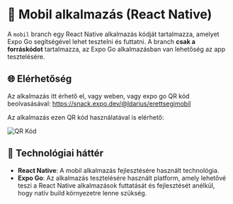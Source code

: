 # 📱 Mobil alkalmazás (React Native)

A `mobil` branch egy React Native alkalmazás kódját tartalmazza, amelyet Expo Go segítségével lehet tesztelni és futtatni. A branch **csak a forráskódot** tartalmazza, az Expo Go alkalmazásban van lehetőség az app tesztelésére.

## 🌐 Elérhetőség

Az alkalmazás itt érhető el, vagy weben, vagy expo go QR kód beolvasásával: https://snack.expo.dev/@ldarius/erettsegimobil

Az alkalmazás ezen QR kód használatával is elérhető:

![QR Kód](https://github.com/user-attachments/assets/71b80e44-b493-4679-943c-d84ba7ed162f)
 

## 🔧 Technológiai háttér

- **React Native**: A mobil alkalmazás fejlesztésére használt technológia.
- **Expo Go**: Az alkalmazás tesztelésére használt platform, amely lehetővé teszi a React Native alkalmazások futtatását és fejlesztését anélkül, hogy natív build környezetre lenne szükség.
